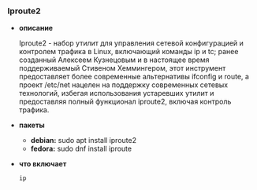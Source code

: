 
### Iproute2
- **описание**

  Iproute2 - набор утилит для управления сетевой конфигурацией и контролем трафика в Linux, включающий команды ip и tc; 
  ранее созданный Алексеем Кузнецовым и в настоящее время поддерживаемый Стивеном Хеммингером, 
  этот инструмент предоставляет более современные альтернативы ifconfig и route, 
  а проект /etc/net нацелен на поддержку современных сетевых технологий, 
  избегая использования устаревших утилит и предоставляя полный функционал iproute2, включая контроль трафика.
- **пакеты**
  - **debian:** sudo apt install iproute2
  - **fedora:** sudo dnf install iproute
- **что включает**

  ```
  ip  
  ```
